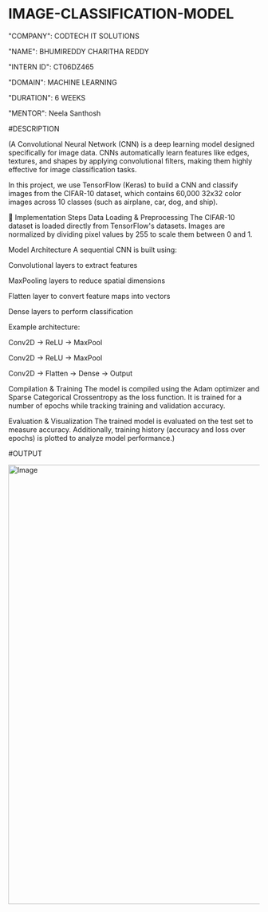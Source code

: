 # IMAGE-CLASSIFICATION-MODEL

"COMPANY": CODTECH IT SOLUTIONS

"NAME": BHUMIREDDY CHARITHA REDDY

"INTERN ID": CT06DZ465

"DOMAIN": MACHINE LEARNING

"DURATION": 6 WEEKS

"MENTOR": Neela Santhosh

#DESCRIPTION

(A Convolutional Neural Network (CNN) is a deep learning model designed specifically for image data. CNNs automatically learn features like edges, textures, and shapes by applying convolutional filters, making them highly effective for image classification tasks.

In this project, we use TensorFlow (Keras) to build a CNN and classify images from the CIFAR-10 dataset, which contains 60,000 32x32 color images across 10 classes (such as airplane, car, dog, and ship).

📌 Implementation Steps
Data Loading & Preprocessing
The CIFAR-10 dataset is loaded directly from TensorFlow's datasets. Images are normalized by dividing pixel values by 255 to scale them between 0 and 1.

Model Architecture
A sequential CNN is built using:

Convolutional layers to extract features

MaxPooling layers to reduce spatial dimensions

Flatten layer to convert feature maps into vectors

Dense layers to perform classification

Example architecture:

Conv2D → ReLU → MaxPool

Conv2D → ReLU → MaxPool

Conv2D → Flatten → Dense → Output

Compilation & Training
The model is compiled using the Adam optimizer and Sparse Categorical Crossentropy as the loss function. It is trained for a number of epochs while tracking training and validation accuracy.

Evaluation & Visualization
The trained model is evaluated on the test set to measure accuracy. Additionally, training history (accuracy and loss over epochs) is plotted to analyze model performance.)

#OUTPUT

<img width="1059" height="882" alt="Image" src="https://github.com/user-attachments/assets/3b7163d9-05c7-4f43-ba40-0a31db31ab0f" />




